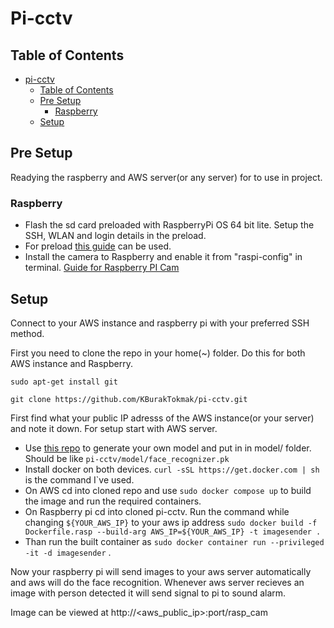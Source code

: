 # Pi-cctv
## Table of Contents
- [pi-cctv](#pi-cctv)
  - [Table of Contents](#table-of-contents)
  - [Pre Setup](#pre-setup)
    - [Raspberry](#raspberry)
  - [Setup](#setup)
    

## Pre Setup

  Readying the raspberry and AWS server(or any server) for to use in project.

### Raspberry

* Flash the sd card preloaded with RaspberryPi OS 64 bit lite. Setup the SSH, WLAN and login details in the preload.
* For preload [this guide](https://projects.raspberrypi.org/en/projects/raspberry-pi-setting-up/2) can be used.
* Install the camera to Raspberry and enable it from "raspi-config" in terminal. [Guide for Raspberry PI Cam](https://raspberrytips.com/install-camera-raspberry-pi/)

## Setup
  
  Connect to your AWS instance and raspberry pi with your preferred SSH method.
  
  First you need to clone the repo in your home(~) folder. Do this for both AWS instance and Raspberry.

 `sudo apt-get install git`
  
  `git clone https://github.com/KBurakTokmak/pi-cctv.git`

  First find what your public IP adresss of the AWS instance(or your server) and note it down. For setup start with AWS server. 
* Use [this repo](https://github.com/arsfutura/face-recognition) to generate your own model and put in in model/ folder. Should be like `pi-cctv/model/face_recognizer.pk`
* Install docker on both devices. `curl -sSL https://get.docker.com | sh` is the command I`ve used.
* On AWS cd into cloned repo and use `sudo docker compose up` to build the image and run the required containers.
* On Raspberry pi cd into cloned pi-cctv. Run the command while changing `${YOUR_AWS_IP}` to your aws ip address `sudo docker build -f Dockerfile.rasp --build-arg AWS_IP=${YOUR_AWS_IP} -t imagesender .`
* Than run the built container as `sudo docker container run --privileged -it -d imagesender` .

Now your raspberry pi will send images to your aws server automatically and aws will do the face recognition. Whenever aws server recieves an image with person detected it will send signal to pi to sound alarm.

Image can be viewed at http://<aws_public_ip>:port/rasp_cam
